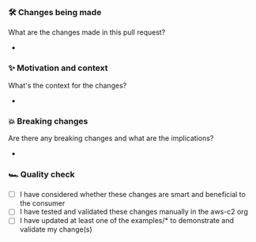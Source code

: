 ### 🛠 Changes being made

What are the changes made in this pull request?

- 

### ✨ Motivation and context

What's the context for the changes?

- 

### 💥 Breaking changes

Are there any breaking changes and what are the implications?

- 


### 🏎 Quality check

- [ ] I have considered whether these changes are smart and beneficial to the consumer
- [ ] I have tested and validated these changes manually in the aws-c2 org
- [ ] I have updated at least one of the examples/* to demonstrate and validate my change(s)
